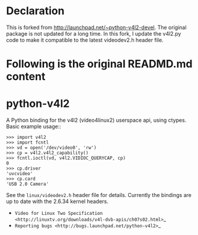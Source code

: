 Declaration
===========
This is forked from http://launchpad.net/~python-v4l2-devel. The original package is not updated for a long time. In this fork, I update the v4l2.py code to make it compatible to the latest videodev2.h header file.


Following is the original READMD.md content
===========================================

python-v4l2
===========

A Python binding for the v4l2 (video4linux2) userspace api, using
ctypes.  Basic example usage::

    >>> import v4l2
    >>> import fcntl
    >>> vd = open('/dev/video0', 'rw')
    >>> cp = v4l2.v4l2_capability()
    >>> fcntl.ioctl(vd, v4l2.VIDIOC_QUERYCAP, cp)
    0
    >>> cp.driver
    'uvcvideo'
    >>> cp.card
    'USB 2.0 Camera'

See the ``linux/videodev2.h`` header file for details.  Currently the
bindings are up to date with the 2.6.34 kernel headers.

* `Video for Linux Two Specification <http://linuxtv.org/downloads/v4l-dvb-apis/ch07s02.html>`_
* `Reporting bugs <http://bugs.launchpad.net/python-v4l2>`_
